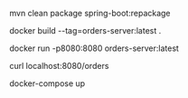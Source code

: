 mvn clean package spring-boot:repackage

docker build --tag=orders-server:latest .

docker run -p8080:8080 orders-server:latest

curl localhost:8080/orders

docker-compose up
